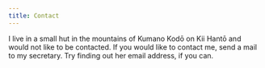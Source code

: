 ```yaml
---
title: Contact
---
```


I live in a small hut in the mountains of Kumano Kodō on Kii Hantō and would not
like to be contacted. If you would like to contact me, send a mail to my secretary.
Try finding out her email address, if you can.